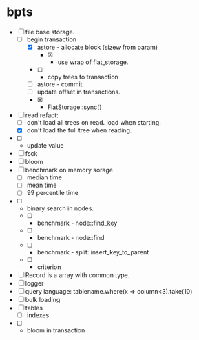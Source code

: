 # bpts

- [ ] file base storage.
  - [ ] begin transaction
    - [x] astore - allocate block (sizew from param)
      - [x] - use wrap of flat_storage.
    - [ ] - copy trees to transaction
    - [ ] astore - commit.
    - [ ] update offset in transactions.
    - [x] - FlatStorage::sync()
- [ ] read refact:
  - [ ] don't load all trees on read. load when starting.
  - [x] don't load the full tree when reading.
- [ ] - update value
- [ ] fsck
- [ ] bloom
- [ ] benchmark on memory sorage
  - [ ] median time
  - [ ] mean time
  - [ ] 99 percentile time
- [ ] - binary search in nodes.
  - [ ] - benchmark - node::find_key
  - [ ] - benchmark - node::find
  - [ ] - benchmark - split::insert_key_to_parent
  - [ ] - criterion
- [ ] Record is a array with common type.
- [ ] logger
- [ ] query language: tablename.where(x => column<3).take(10)
- [ ] bulk loading
- [ ] tables
   - [ ] indexes
- [ ] - bloom in transaction

